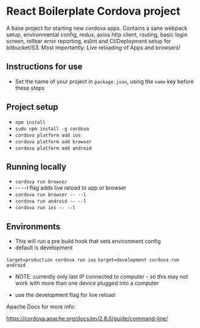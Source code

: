 
# React Boilerplate Cordova project

A base project for starting new cordova apps. Contains a sane webpack setup, environmental config, redux, axios http client, routing, basic login screen, rollbar error reporting, eslint and CI/Deployment setup for bitbucket/S3. Most importantly: Live reloading of Apps and browsers!

## Instructions for use

* Set the name of your project in `package.json`, using the `name` key before these steps

## Project setup

* `npm install` 
* `sudo npm install -g cordova`
* `cordova platform add ios`
* `cordova platform add browser`
* `cordova platform add android`

## Running locally

* `cordova run browser`
* -- --l flag adds live reload to app or browser
* `cordova run browser -- --l`
* `cordova run android -- --l`
* `cordova run ios -- --l`

## Environments

* This will run a pre build hook that sets environment config
* default is development

 `target=production cordova run ios`
 `target=development cordova run android`

 * NOTE: currently only last IP connected to computer - so this may not work with more than one device plugged into a computer

* use the development flag for live reload

Apache Docs for more info:

https://cordova.apache.org/docs/en/2.8.0/guide/command-line/


